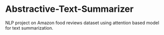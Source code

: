 # Abstractive-Text-Summarizer
NLP project on Amazon food reviews dataset using attention based model for text summarization.
